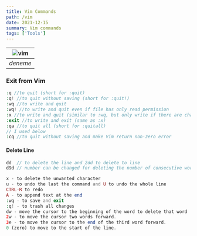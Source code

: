 ```yaml
---
title: Vim Commands
path: /vim
date: 2021-12-15
summary: Vim commands
tags: ['Tools']
---
```


| ![vim](https://images.unsplash.com/photo-1519681393784-d120267933ba?ixlib=rb-1.2.1&ixid=MnwxMjA3fDB8MHxwaG90by1wYWdlfHx8fGVufDB8fHx8&auto=format&fit=crop&w=1770&q=80&h=200) |
|:--:|
| *deneme* |


### Exit from Vim
```php
:q //to quit (short for :quit)
:q! //to quit without saving (short for :quit!)
:wq //to write and quit
:wq! //to write and quit even if file has only read permission
:x //to write and quit (similar to :wq, but only write if there are changes)
:exit //to write and exit (same as :x)
:qa //to quit all (short for :quitall)
// I used below
:cq //to quit without saving and make Vim return non-zero error 
```

#### Delete Line
``` php 
dd  // to delete the line and 2dd to delete to line 
d9d // number can be changed for deleting the number of consecutive words 
```

```php
x - to delete the unwanted character
u - to undo the last the command and U to undo the whole line
CTRL-R to redo
A - to append text at the end
:wq - to save and exit
:q! - to trash all changes
dw - move the cursor to the beginning of the word to delete that word
2w - to move the cursor two words forward.
3e - to move the cursor to the end of the third word forward.
0 (zero) to move to the start of the line.
```
